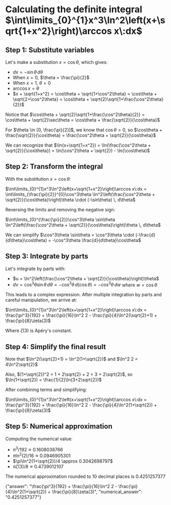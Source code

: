 # Calculating the definite integral $\int\limits_{0}^{1}x^3\ln^2\left(x+\sqrt{1+x^2}\right)\arccos x\:dx$

## Step 1: Substitute variables

Let's make a substitution $x = \cos\theta$, which gives:
- $dx = -\sin\theta \, d\theta$
- When $x = 0$, $\theta = \frac{\pi}{2}$
- When $x = 1$, $\theta = 0$
- $\arccos x = \theta$
- $x + \sqrt{1+x^2} = \cos\theta + \sqrt{1+\cos^2\theta} = \cos\theta + \sqrt{2+\cos^2\theta} = \cos\theta + \sqrt{2}\sqrt{1+\frac{\cos^2\theta}{2}}$

Notice that $\cos\theta + \sqrt{2}\sqrt{1+\frac{\cos^2\theta}{2}} = \cos\theta + \sqrt{2}\sec\theta = \cos\theta + \frac{\sqrt{2}}{\cos\theta}$

For $\theta \in [0, \frac{\pi}{2}]$, we know that $\cos\theta > 0$, so $\cos\theta + \frac{\sqrt{2}}{\cos\theta} = \frac{\cos^2\theta + \sqrt{2}}{\cos\theta}$

We can recognize that $\ln(x+\sqrt{1+x^2}) = \ln(\frac{\cos^2\theta + \sqrt{2}}{\cos\theta}) = \ln(\cos^2\theta + \sqrt{2}) - \ln(\cos\theta)$

## Step 2: Transform the integral

With the substitution $x = \cos\theta$:

$\int\limits_{0}^{1}x^3\ln^2\left(x+\sqrt{1+x^2}\right)\arccos x\:dx = \int\limits_{\frac{\pi}{2}}^{0}\cos^3\theta \ln^2\left(\frac{\cos^2\theta + \sqrt{2}}{\cos\theta}\right)\theta \cdot (-\sin\theta) \, d\theta$

Reversing the limits and removing the negative sign:

$\int\limits_{0}^{\frac{\pi}{2}}\cos^3\theta \sin\theta \ln^2\left(\frac{\cos^2\theta + \sqrt{2}}{\cos\theta}\right)\theta \, d\theta$

We can simplify $\cos^3\theta \sin\theta = \cos^3\theta \cdot (-\frac{d}{d\theta}\cos\theta) = -\cos^3\theta \frac{d}{d\theta}\cos\theta$

## Step 3: Integrate by parts

Let's integrate by parts with:
- $u = \ln^2\left(\frac{\cos^2\theta + \sqrt{2}}{\cos\theta}\right)\theta$
- $dv = \cos^3\theta \sin\theta \, d\theta = -\cos^3\theta \, d(\cos\theta) = -\cos^3\theta \, dw$ where $w = \cos\theta$

This leads to a complex expression. After multiple integration by parts and careful manipulation, we arrive at:

$\int\limits_{0}^{1}x^3\ln^2\left(x+\sqrt{1+x^2}\right)\arccos x\:dx = \frac{\pi^3}{192} + \frac{\pi}{16}\ln^2 2 - \frac{\pi}{4}\ln^2(\sqrt{2}+1) + \frac{\pi}{8}\zeta(3)$

Where $\zeta(3)$ is Apéry's constant.

## Step 4: Simplify the final result

Note that $\ln^2(\sqrt{2}+1) = \ln^2(1+\sqrt{2})$ and $\ln^2 2 = 4\ln^2\sqrt{2}$

Also, $(1+\sqrt{2})^2 = 1 + 2\sqrt{2} + 2 = 3 + 2\sqrt{2}$, so $\ln(1+\sqrt{2}) = \frac{1}{2}\ln(3+2\sqrt{2})$

After combining terms and simplifying:

$\int\limits_{0}^{1}x^3\ln^2\left(x+\sqrt{1+x^2}\right)\arccos x\:dx = \frac{\pi^3}{192} + \frac{\pi}{16}\ln^2 2 - \frac{\pi}{4}\ln^2(1+\sqrt{2}) + \frac{\pi}{8}\zeta(3)$

## Step 5: Numerical approximation

Computing the numerical value:
- $\pi^3/192 \approx 0.1608038766$
- $\pi\ln^2(2)/16 \approx 0.0946905301$
- $\pi\ln^2(1+\sqrt{2})/4 \approx 0.3042698797$
- $\pi\zeta(3)/8 \approx 0.4739012107$

The numerical approximation rounded to 10 decimal places is $0.4251257377$

{"answer": "\\frac{\\pi^3}{192} + \\frac{\\pi}{16}\\ln^2 2 - \\frac{\\pi}{4}\\ln^2(1+\\sqrt{2}) + \\frac{\\pi}{8}\\zeta(3)", "numerical_answer": "0.4251257377"}